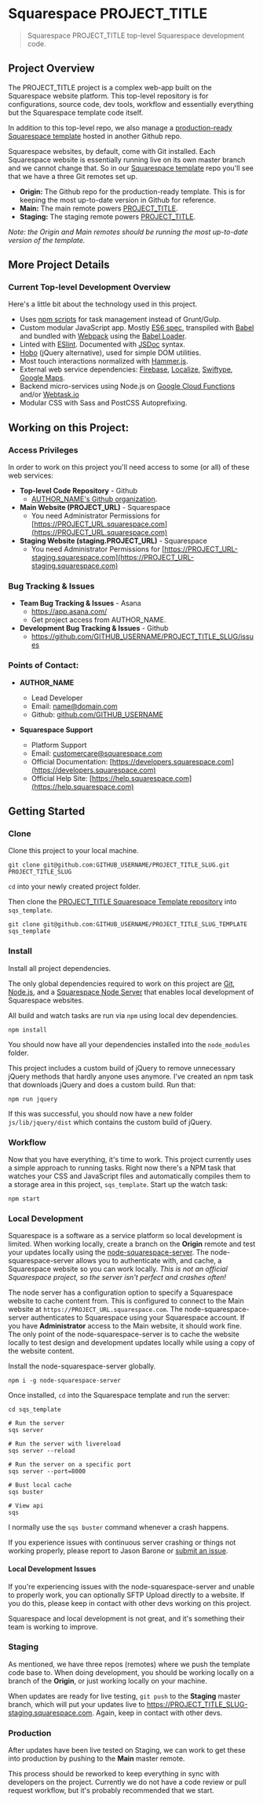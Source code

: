 Squarespace PROJECT_TITLE
=======
> Squarespace PROJECT_TITLE top-level Squarespace development code.



## Project Overview
The PROJECT_TITLE project is a complex web-app built on the Squarespace website platform. This top-level repository is for configurations, source code, dev tools, workflow and essentially everything but the Squarespace template code itself.

In addition to this top-level repo, we also manage a [production-ready Squarespace template](https://github.com/GITHUB_USERNAME/PROJECT_TITLE_SLUG) hosted in another Github repo.

Squarespace websites, by default, come with Git installed. Each Squarespace website is essentially running live on its own master branch and we cannot change that. So in our [Squarespace template](https://github.com/GITHUB_USERNAME/PROJECT_TITLE_SLUG) repo you'll see that we have a three Git remotes set up.

* **Origin:** The Github repo for the production-ready template. This is for keeping the most up-to-date version in Github for reference.
* **Main:** The main remote powers [PROJECT_TITLE](http://PROJECT_URL.com).
* **Staging:** The staging remote powers [PROJECT_TITLE](http://staging.PROJECT_URL.com).

*Note: the Origin and Main remotes should be running the most up-to-date version of the template.*


## More Project Details

### Current Top-level Development Overview

Here's a little bit about the technology used in this project.

* Uses [npm scripts](https://docs.npmjs.com/misc/scripts) for task management instead of Grunt/Gulp.
* Custom modular JavaScript app. Mostly [ES6 spec](http://caniuse.com/#search=es6), transpiled with [Babel](https://github.com/babel/babel) and bundled with [Webpack](https://github.com/webpack/webpack) using the [Babel Loader](https://github.com/babel/babel-loader).
* Linted with [ESlint](https://github.com/eslint/eslint). Documented with [JSDoc](https://github.com/jsdoc3/jsdoc) syntax.
* [Hobo](https://github.com/properjs/hobo) (jQuery alternative), used for simple DOM utilities.
* Most touch interactions normalized with [Hammer.js](http://hammerjs.github.io/).
* External web service dependencies: [Firebase](https://firebase.com), [Localize](https://localizejs.com), [Swiftype](http://swiftype.com), [Google Maps](https://developers.google.com/maps/).
* Backend micro-services using Node.js on [Google Cloud Functions](https://cloud.google.com/functions/docs) and/or [Webtask.io](https://webtask.io)
* Modular CSS with Sass and PostCSS Autoprefixing.



## Working on this Project:

### Access Privileges

In order to work on this project you'll need access to some (or all) of these web services:

* **Top-level Code Repository** - Github
    * [AUTHOR_NAME's Github organization](https://github.com/GITHUB_USERNAME/PROJECT_TITLE_SLUG).
* **Main Website (PROJECT_URL)** - Squarespace
    * You need Administrator Permissions for  [https://PROJECT_URL.squarespace.com](https://PROJECT_URL.squarespace.com)
* **Staging Website (staging.PROJECT_URL)** - Squarespace
    * You need Administrator Permissions for  [https://PROJECT_URL-staging.squarespace.com](https://PROJECT_URL-staging.squarespace.com)

### Bug Tracking & Issues

* **Team Bug Tracking & Issues** - Asana
    * https://app.asana.com/
    * Get project access from AUTHOR_NAME.
* **Development Bug Tracking & Issues** - Github
    * https://github.com/GITHUB_USERNAME/PROJECT_TITLE_SLUG/issues

### Points of Contact:

* **AUTHOR_NAME**
    * Lead Developer
    * Email: [name@domain.com](mailto:name@domain.com)
    * Github: [github.com/GITHUB_USERNAME](https://github.com/GITHUB_USERNAME)

* **Squarespace Support**
    * Platform Support
    * Email: [customercare@squarespace.com](mailto:customercare@squarespace.com)
    * Official Documentation: [https://developers.squarespace.com](https://developers.squarespace.com)
    * Official Help Site: [https://help.squarespace.com](https://help.squarespace.com)



## Getting Started

### Clone

Clone this project to your local machine.

```shell
git clone git@github.com:GITHUB_USERNAME/PROJECT_TITLE_SLUG.git PROJECT_TITLE_SLUG
```

`cd` into your newly created project folder.

Then clone the [PROJECT_TITLE Squarespace Template repository](https://github.com/GITHUB_USERNAME/PROJECT_TITLE_SLUG_TEMPLATE) into `sqs_template`.

```shell
git clone git@github.com:GITHUB_USERNAME/PROJECT_TITLE_SLUG_TEMPLATE sqs_template
```

### Install

Install all project dependencies.

The only global dependencies required to work on this project are [Git](https://git-scm.com/), [Node.js](https://nodejs.org/en/), and a [Squarespace Node Server](https://github.com/NodeSquarespace) that enables local development of Squarespace websites.

All build and watch tasks are run via `npm` using local dev dependencies.


```shell
npm install
```

You should now have all your dependencies installed into the `node_modules` folder.

This project includes a custom build of jQuery to remove unnecessary jQuery methods that hardly anyone uses anymore. I've created an npm task that downloads jQuery and does a custom build. Run that:

```
npm run jquery
```

If this was successful, you should now have a new folder `js/lib/jquery/dist` which contains the custom build of jQuery.

### Workflow

Now that you have everything, it's time to work. This project currently uses a simple approach to running tasks. Right now there's a NPM task that watches your CSS and JavaScript files and automatically compiles them to a storage area in this project, `sqs_template`. Start up the watch task:

```
npm start
```

### Local Development

Squarespace is a software as a service platform so local development is limited. When working locally, create a branch on the **Origin** remote and test your updates locally using the [node-squarespace-server](https://github.com/NodeSquarespace). The node-squarespace-server allows you to authenticate with, and cache, a Squarespace website so you can work locally. *This is not an official Squarespace project, so the server isn't perfect and crashes often!*

The node server has a configuration option to specify a Squarespace website to cache content from. This is configured to connect to the Main website at `https://PROJECT_URL.squarespace.com`. The node-squarespace-server authenticates to Squarespace using your Squarespace account. If you have **Administrator** access to the Main website, it should work fine. The only point of the node-squarespace-server is to cache the website locally to test design and development updates locally while using a copy of the website content.

Install the node-squarespace-server globally.

```
npm i -g node-squarespace-server
```

Once installed, `cd` into the Squarespace template and run the server:

```
cd sqs_template

# Run the server
sqs server

# Run the server with livereload
sqs server --reload

# Run the server on a specific port
sqs server --port=8000

# Bust local cache
sqs buster

# View api
sqs
```

I normally use the `sqs buster` command whenever a crash happens.

If you experience issues with continuous server crashing or things not working properly, please report to Jason Barone or [submit an issue](https://github.com/NodeSquarespace/node-squarespace-server/issues).

#### Local Development Issues

If you're experiencing issues with the node-squarespace-server and unable to properly work, you can optionally SFTP Upload directly to a website. If you do this, please keep in contact with other devs working on this project.

Squarespace and local development is not great, and it's something their team is working to improve.

### Staging

As mentioned, we have three repos (remotes) where we push the template code base to. When doing development, you should be working locally on a branch of the **Origin**, or just working locally on your machine.

When updates are ready for live testing, `git push` to the **Staging** master branch, which will put your updates live to https://PROJECT_TITLE_SLUG-staging.squarespace.com. Again, keep in contact with other devs.

### Production

After updates have been live tested on Staging, we can work to get these into production by pushing to the **Main** master remote.

This process should be reworked to keep everything in sync with developers on the project. Currently we do not have a code review or pull request workflow, but it's probably recommended that we start.
